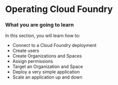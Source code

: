 Operating Cloud Foundry
=======================

### What you are going to learn

In this section, you will learn how to:

-	Connect to a Cloud Foundry deployment
-	Create users
-	Create Organizations and Spaces
-	Assign permissions
-	Target an Organization and Space
-	Deploy a very simple application
-	Scale an application up and down
